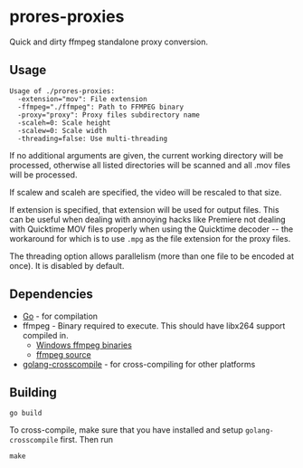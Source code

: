 # prores-proxies

Quick and dirty ffmpeg standalone proxy conversion.

## Usage

```
Usage of ./prores-proxies:
  -extension="mov": File extension
  -ffmpeg="./ffmpeg": Path to FFMPEG binary
  -proxy="proxy": Proxy files subdirectory name
  -scaleh=0: Scale height
  -scalew=0: Scale width
  -threading=false: Use multi-threading
```

If no additional arguments are given, the current working directory will be
processed, otherwise all listed directories will be scanned and all .mov
files will be processed.

If scalew and scaleh are specified, the video will be rescaled to that size.

If extension is specified, that extension will be used for output files. This
can be useful when dealing with annoying hacks like Premiere not dealing with
Quicktime MOV files properly when using the Quicktime decoder -- the
workaround for which is to use ```.mpg``` as the file extension for the
proxy files.

The threading option allows parallelism (more than one file to be encoded
at once). It is disabled by default.

## Dependencies

 * [Go](http://golang.org) - for compilation
 * ffmpeg - Binary required to execute. This should have libx264 support compiled in.
   - [Windows ffmpeg binaries](http://ffmpeg.zeranoe.com/builds/)
   - [ffmpeg source](https://github.com/FFmpeg/FFmpeg)
 * [golang-crosscompile](https://github.com/davecheney/golang-crosscompile) - for cross-compiling for other platforms

## Building

```
go build
```

To cross-compile, make sure that you have installed and setup
``golang-crosscompile`` first. Then run

```
make
```

